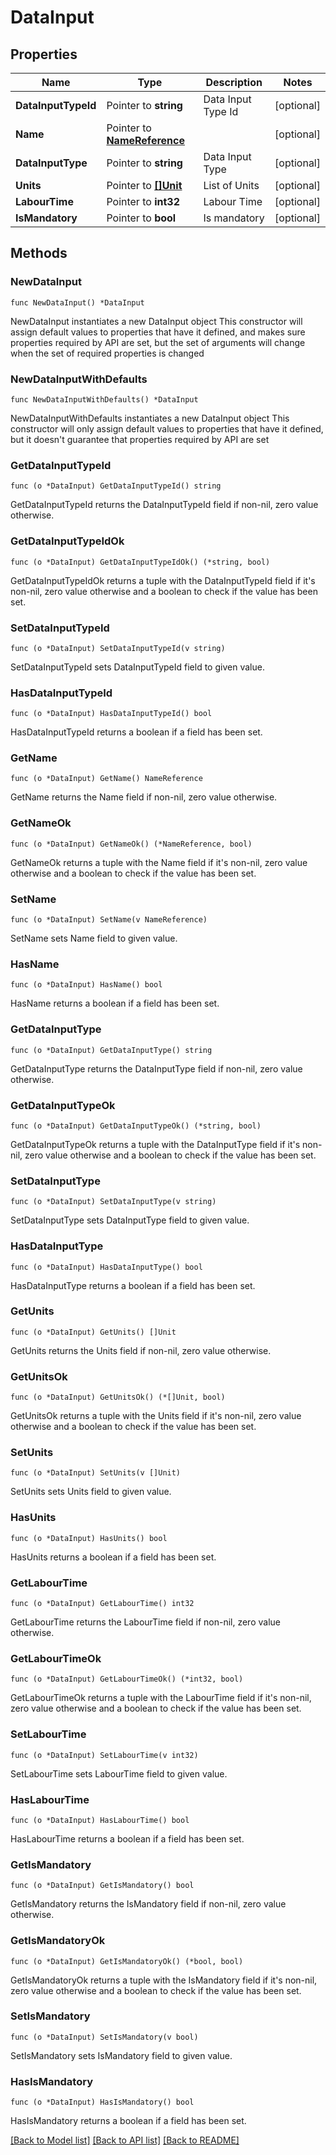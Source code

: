 # DataInput

## Properties

Name | Type | Description | Notes
------------ | ------------- | ------------- | -------------
**DataInputTypeId** | Pointer to **string** | Data Input Type Id | [optional] 
**Name** | Pointer to [**NameReference**](NameReference.md) |  | [optional] 
**DataInputType** | Pointer to **string** | Data Input Type | [optional] 
**Units** | Pointer to [**[]Unit**](Unit.md) | List of Units | [optional] 
**LabourTime** | Pointer to **int32** | Labour Time | [optional] 
**IsMandatory** | Pointer to **bool** | Is mandatory | [optional] 

## Methods

### NewDataInput

`func NewDataInput() *DataInput`

NewDataInput instantiates a new DataInput object
This constructor will assign default values to properties that have it defined,
and makes sure properties required by API are set, but the set of arguments
will change when the set of required properties is changed

### NewDataInputWithDefaults

`func NewDataInputWithDefaults() *DataInput`

NewDataInputWithDefaults instantiates a new DataInput object
This constructor will only assign default values to properties that have it defined,
but it doesn't guarantee that properties required by API are set

### GetDataInputTypeId

`func (o *DataInput) GetDataInputTypeId() string`

GetDataInputTypeId returns the DataInputTypeId field if non-nil, zero value otherwise.

### GetDataInputTypeIdOk

`func (o *DataInput) GetDataInputTypeIdOk() (*string, bool)`

GetDataInputTypeIdOk returns a tuple with the DataInputTypeId field if it's non-nil, zero value otherwise
and a boolean to check if the value has been set.

### SetDataInputTypeId

`func (o *DataInput) SetDataInputTypeId(v string)`

SetDataInputTypeId sets DataInputTypeId field to given value.

### HasDataInputTypeId

`func (o *DataInput) HasDataInputTypeId() bool`

HasDataInputTypeId returns a boolean if a field has been set.

### GetName

`func (o *DataInput) GetName() NameReference`

GetName returns the Name field if non-nil, zero value otherwise.

### GetNameOk

`func (o *DataInput) GetNameOk() (*NameReference, bool)`

GetNameOk returns a tuple with the Name field if it's non-nil, zero value otherwise
and a boolean to check if the value has been set.

### SetName

`func (o *DataInput) SetName(v NameReference)`

SetName sets Name field to given value.

### HasName

`func (o *DataInput) HasName() bool`

HasName returns a boolean if a field has been set.

### GetDataInputType

`func (o *DataInput) GetDataInputType() string`

GetDataInputType returns the DataInputType field if non-nil, zero value otherwise.

### GetDataInputTypeOk

`func (o *DataInput) GetDataInputTypeOk() (*string, bool)`

GetDataInputTypeOk returns a tuple with the DataInputType field if it's non-nil, zero value otherwise
and a boolean to check if the value has been set.

### SetDataInputType

`func (o *DataInput) SetDataInputType(v string)`

SetDataInputType sets DataInputType field to given value.

### HasDataInputType

`func (o *DataInput) HasDataInputType() bool`

HasDataInputType returns a boolean if a field has been set.

### GetUnits

`func (o *DataInput) GetUnits() []Unit`

GetUnits returns the Units field if non-nil, zero value otherwise.

### GetUnitsOk

`func (o *DataInput) GetUnitsOk() (*[]Unit, bool)`

GetUnitsOk returns a tuple with the Units field if it's non-nil, zero value otherwise
and a boolean to check if the value has been set.

### SetUnits

`func (o *DataInput) SetUnits(v []Unit)`

SetUnits sets Units field to given value.

### HasUnits

`func (o *DataInput) HasUnits() bool`

HasUnits returns a boolean if a field has been set.

### GetLabourTime

`func (o *DataInput) GetLabourTime() int32`

GetLabourTime returns the LabourTime field if non-nil, zero value otherwise.

### GetLabourTimeOk

`func (o *DataInput) GetLabourTimeOk() (*int32, bool)`

GetLabourTimeOk returns a tuple with the LabourTime field if it's non-nil, zero value otherwise
and a boolean to check if the value has been set.

### SetLabourTime

`func (o *DataInput) SetLabourTime(v int32)`

SetLabourTime sets LabourTime field to given value.

### HasLabourTime

`func (o *DataInput) HasLabourTime() bool`

HasLabourTime returns a boolean if a field has been set.

### GetIsMandatory

`func (o *DataInput) GetIsMandatory() bool`

GetIsMandatory returns the IsMandatory field if non-nil, zero value otherwise.

### GetIsMandatoryOk

`func (o *DataInput) GetIsMandatoryOk() (*bool, bool)`

GetIsMandatoryOk returns a tuple with the IsMandatory field if it's non-nil, zero value otherwise
and a boolean to check if the value has been set.

### SetIsMandatory

`func (o *DataInput) SetIsMandatory(v bool)`

SetIsMandatory sets IsMandatory field to given value.

### HasIsMandatory

`func (o *DataInput) HasIsMandatory() bool`

HasIsMandatory returns a boolean if a field has been set.


[[Back to Model list]](../README.md#documentation-for-models) [[Back to API list]](../README.md#documentation-for-api-endpoints) [[Back to README]](../README.md)


